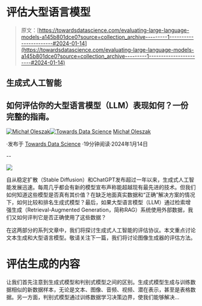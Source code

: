 # 评估大型语言模型

> 原文：[https://towardsdatascience.com/evaluating-large-language-models-a145b801dce0?source=collection_archive---------1-----------------------#2024-01-14](https://towardsdatascience.com/evaluating-large-language-models-a145b801dce0?source=collection_archive---------1-----------------------#2024-01-14)

## 生成式人工智能

## 如何评估你的大型语言模型（LLM）表现如何？一份完整的指南。

[](https://michaloleszak.medium.com/?source=post_page---byline--a145b801dce0--------------------------------)[![Michał Oleszak](../Images/61b32e70cec4ba54612a8ca22e977176.png)](https://michaloleszak.medium.com/?source=post_page---byline--a145b801dce0--------------------------------)[](https://towardsdatascience.com/?source=post_page---byline--a145b801dce0--------------------------------)[![Towards Data Science](../Images/a6ff2676ffcc0c7aad8aaf1d79379785.png)](https://towardsdatascience.com/?source=post_page---byline--a145b801dce0--------------------------------) [Michał Oleszak](https://michaloleszak.medium.com/?source=post_page---byline--a145b801dce0--------------------------------)

·发布于 [Towards Data Science](https://towardsdatascience.com/?source=post_page---byline--a145b801dce0--------------------------------) ·19分钟阅读·2024年1月14日

--

![](../Images/e5f31c4eb999520c1f49d4d0f136d2d1.png)

自从稳定扩散（Stable Diffusion）和ChatGPT发布超过一年以来，生成式人工智能发展迅速。每周几乎都会有新的模型宣布声称能超越现有最先进的技术。但我们如何知道这些模型是否真有其价值？在缺乏地面真实数据和“正确”解决方案的情况下，如何比较和排名生成式模型？最后，如果大型语言模型（LLM）通过检索增强生成（Retrieval-Augmented Generation，简称RAG）系统使用外部数据，我们又如何评判它是否正确使用了这些数据？

在这两部分的系列文章中，我们将探讨生成式人工智能的评估协议。本文重点讨论文本生成和大型语言模型。敬请关注下一篇，我们将讨论图像生成器的评估方法。

# 评估生成的内容

让我们首先注意到生成式模型和判别式模型之间的区别。生成式模型生成与训练数据相似的新数据样本，无论是文本、图像、音频、视频、潜在表示，甚至是表格数据。另一方面，判别式模型通过训练数据学习决策边界，使我们能够解决…
